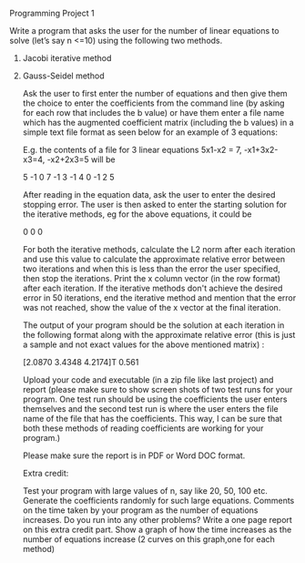 Programming Project 1

Write a program that asks the user for the number of linear equations to solve (let’s say n <=10) using the following two methods.

1. Jacobi iterative method

2) Gauss-Seidel method

   Ask the user to first enter the number of equations and then give them the choice to enter the coefficients from the command line (by asking for each row that includes the b value) or have them enter a file name which has the augmented coefficient matrix (including the b values) in a simple text file format as seen below for an example of 3 equations:

   E.g. the contents of a file for 3 linear equations 5x1-x2 = 7, -x1+3x2-x3=4, -x2+2x3=5 will be

   5 -1 0 7
   -1 3 -1 4
   0 -1 2 5

   After reading in the equation data, ask the user to enter the desired stopping error. The user is then asked to enter the starting solution for the iterative methods, eg for the above equations, it could be

   0 0 0

   For both the iterative methods, calculate the L2 norm after each iteration and use this value to calculate the approximate relative error between two iterations and when this is less than the error the user specified, then stop the iterations.
   Print the x column vector (in the row format) after each iteration. If the iterative methods don't achieve the desired error in 50 iterations, end the iterative method and mention that the error was not reached, show the value of the x vector at the final iteration.

   The output of your program should be the solution at each iteration in the following format along with the approximate relative error (this is just a sample and not exact values for the above mentioned matrix) :

   [2.0870 3.4348 4.2174]T 0.561

   Upload your code and executable (in a zip file like last project) and report (please make sure to show screen shots of two test runs for your program. One test run should be using the coefficients the user enters themselves and the second test run is where the user enters the file name of the file that has the coefficients. This way, I can be sure that both these methods of reading coefficients are working for your program.)

   Please make sure the report is in PDF or Word DOC format.

   Extra credit:

   Test your program with large values of n, say like 20, 50, 100 etc. Generate the coefficients randomly for such large equations. Comments on the time taken by your program as the number of equations increases. Do you run into any other problems? Write a one page report on this extra credit part. Show a graph of how the time increases as the number of equations increase (2 curves on this graph,one for each method)
